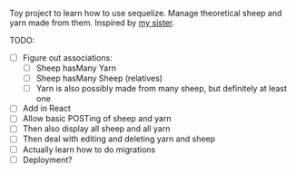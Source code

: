 Toy project to learn how to use sequelize. Manage theoretical sheep and yarn made from them. Inspired by [my sister](https://www.etsy.com/shop/WindfallFiber).

TODO:

- [ ] Figure out associations:
  - [ ] Sheep hasMany Yarn
  - [ ] Sheep hasMany Sheep (relatives)
  - [ ] Yarn is also possibly made from many sheep, but definitely at least one
- [ ] Add in React
- [ ] Allow basic POSTing of sheep and yarn
- [ ] Then also display all sheep and all yarn
- [ ] Then deal with editing and deleting yarn and sheep
- [ ] Actually learn how to do migrations
- [ ] Deployment?
